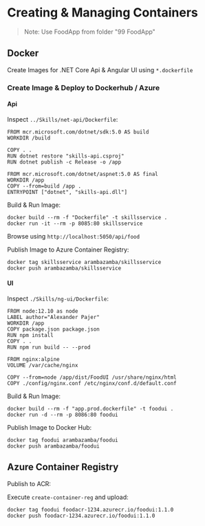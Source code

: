 # Creating & Managing Containers

> Note: Use FoodApp from folder "99 FoodApp"

## Docker

Create Images for .NET Core Api & Angular UI using `*.dockerfile`

### Create Image & Deploy to Dockerhub / Azure

#### Api

Inspect `../Skills/net-api/Dockerfile`:

```docker
FROM mcr.microsoft.com/dotnet/sdk:5.0 AS build
WORKDIR /build

COPY . .
RUN dotnet restore "skills-api.csproj"
RUN dotnet publish -c Release -o /app

FROM mcr.microsoft.com/dotnet/aspnet:5.0 AS final
WORKDIR /app
COPY --from=build /app .
ENTRYPOINT ["dotnet", "skills-api.dll"]
```

Build & Run Image:

```
docker build --rm -f "Dockerfile" -t skillsservice .
docker run -it --rm -p 8085:80 skillsservice
```

Browse using `http://localhost:5050/api/food`

Publish Image to Azure Container Registry:

```
docker tag skillsservice arambazamba/skillsservice
docker push arambazamba/skillsservice
```

#### UI

Inspect `./Skills/ng-ui/Dockerfile`:

```docker
FROM node:12.10 as node
LABEL author="Alexander Pajer"
WORKDIR /app
COPY package.json package.json
RUN npm install
COPY . .
RUN npm run build -- --prod

FROM nginx:alpine
VOLUME /var/cache/nginx

COPY --from=node /app/dist/FoodUI /usr/share/nginx/html
COPY ./config/nginx.conf /etc/nginx/conf.d/default.conf
```

Build & Run Image:

```
docker build --rm -f "app.prod.dockerfile" -t foodui .
docker run -d --rm -p 8086:80 foodui
```

Publish Image to Docker Hub:

```
docker tag foodui arambazamba/foodui
docker push arambazamba/foodui
```

## Azure Container Registry

Publish to ACR:

Execute `create-container-reg` and upload:

```
docker tag foodui foodacr-1234.azurecr.io/foodui:1.1.0
docker push foodacr-1234.azurecr.io/foodui:1.1.0
```
